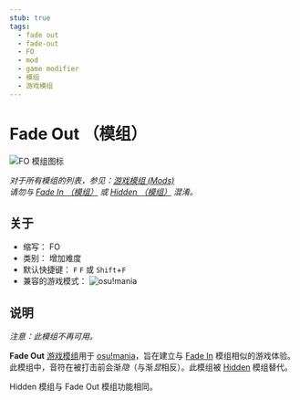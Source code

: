 ```yaml
---
stub: true
tags:
  - fade out
  - fade-out
  - FO
  - mod
  - game modifier
  - 模组
  - 游戏模组
---
```


# Fade Out （模组）

![FO 模组图标](/wiki/shared/mods/FO.png "Fade Out (FO) 模组图标")

*对于所有模组的列表，参见：[游戏模组 (Mods)](/wiki/Gameplay/Game_modifier)*\
*请勿与 [Fade In （模组）](/wiki/Gameplay/Game_modifier/Fade_In) 或 [Hidden （模组）](/wiki/Gameplay/Game_modifier/Hidden) 混淆。*

## 关于

- 缩写： FO
- 类别： 增加难度
- 默认快捷键： `F` `F` 或 `Shift`+`F`
- 兼容的游戏模式： ![][osu!mania]

## 说明

*注意：此模组不再可用。*

**Fade Out** [游戏模组](/wiki/Gameplay/Game_modifier)用于 [osu!mania](/wiki/Game_mode/osu!mania)，旨在建立与 [Fade In](/wiki/Gameplay/Game_modifier/Fade_In) 模组相似的游戏体验。此模组中，音符在被打击前会渐*隐*（与渐*显*相反）。此模组被 [Hidden](/wiki/Gameplay/Game_modifier/Hidden) 模组替代。

Hidden 模组与 Fade Out 模组功能相同。

[osu!mania]: /wiki/shared/mode/mania.png "osu!mania"
